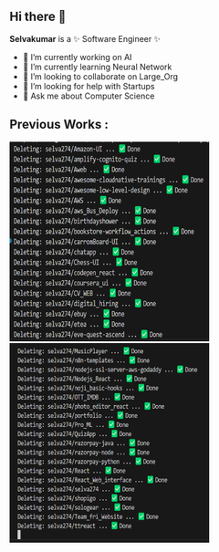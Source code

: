 ## Hi there 👋

**Selvakumar** is a ✨ Software Engineer ✨

- 🔭 I’m currently working on AI
- 🌱 I’m currently learning Neural Network
- 👯 I’m looking to collaborate on Large_Org
- 🤔 I’m looking for help with Startups
- 💬 Ask me about Computer Science

## Previous Works :

<img height="350" width="350" alt="repo_names" src="https://github.com/SelvaSK274/SelvaSK274/blob/main/git%20repo.png"/>
<img height="350" width="350" alt='repo_names' src="https://github.com/SelvaSK274/SelvaSK274/blob/main/git%20repo%202.png"/>
